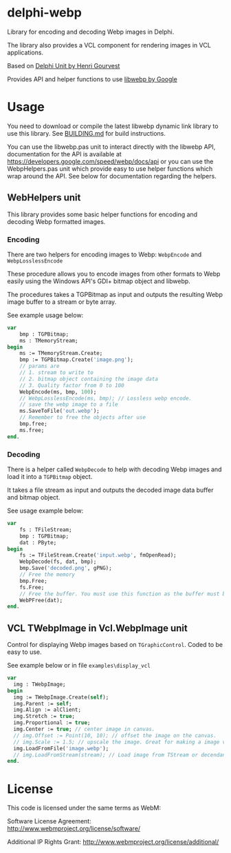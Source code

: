 # delphi-webp

Library for encoding and decoding Webp images in Delphi.

The library also provides a VCL component for rendering images in VCL applications.

Based on [Delphi Unit by Henri Gourvest](https://code.google.com/archive/p/delphi-webp/source/default/source)

Provides API and helper functions to use [libwebp by Google](https://developers.google.com/speed/webp/docs/api)

# Usage

You need to download or compile the latest libwebp dynamic link library to use this library. See [BUILDING.md](/BUILDING.md) for build instructions.

You can use the libwebp.pas unit to interact directly with the libwebp API, documentation for the API is available at https://developers.google.com/speed/webp/docs/api or you can use the WebpHelpers.pas unit which provide easy to use helper functions which wrap around the API. See below for documentation regarding the helpers.

## WebHelpers unit

This library provides some basic helper functions for encoding and decoding Webp formatted images.

### Encoding
There are two helpers for encoding images to Webp: `WebpEncode` and `WebpLosslessEncode`

These procedure allows you to encode images from other formats to Webp easily using the Windows API's GDI+ bitmap object and libwebp.

The procedures takes a TGPBitmap as input and outputs the resulting Webp image buffer to a stream or byte array.

See example usage below:

```pascal
var 
    bmp : TGPBitmap;
    ms : TMemoryStream;
begin
    ms := TMemoryStream.Create;
    bmp := TGPBitmap.Create('image.png');
    // params are 
    // 1. stream to write to
    // 2. bitmap object containing the image data
    // 3. Quality factor from 0 to 100
    WebpEncode(ms, bmp, 100);
    // WebpLosslessEncode(ms, bmp); // Lossless webp encode.
    // save the webp image to a file
    ms.SaveToFile('out.webp');
    // Remember to free the objects after use
    bmp.free;
    ms.free;
end.
```

### Decoding
There is a helper called `WebpDecode` to help with decoding Webp images and load it into a `TGPBitmap` object.

It takes a file stream as input and outputs the decoded image data buffer and bitmap object.

See usage example below:
```pascal
var
    fs : TFileStream;
    bmp : TGPBitmap;
    dat : PByte;
begin
    fs := TFileStream.Create('input.webp', fmOpenRead);
    WebpDecode(fs, dat, bmp);
    bmp.Save('decoded.png', gPNG);
    // Free the memory
    bmp.Free;
    fs.Free;
    // Free the buffer. You must use this function as the buffer must be free'd by the libwebp dll.
    WebPFree(dat);
end.
```

## VCL TWebpImage in Vcl.WebpImage unit

Control for displaying Webp images based on `TGraphicControl`. Coded to be easy to use. 

See example below or in file `examples\display_vcl`

```pascal
var
  img : TWebpImage;
begin
  img := TWebpImage.Create(self);
  img.Parent := self;
  img.Align := alClient;
  img.Stretch := true;
  img.Proportional := true;
  img.Center := true; // center image in canvas.
  // img.Offset := Point(10, 10); // offset the image on the canvas.
  // img.Scale := 1.5; // upscale the image. Great for making a image viewer.
  img.LoadFromFile('image.webp');
  // img.LoadFromStream(stream); // Load image from TStream or decendant
end.
```

# License
This code is licensed under the same terms as WebM:

Software License Agreement:  http://www.webmproject.org/license/software/

Additional IP Rights Grant:  http://www.webmproject.org/license/additional/